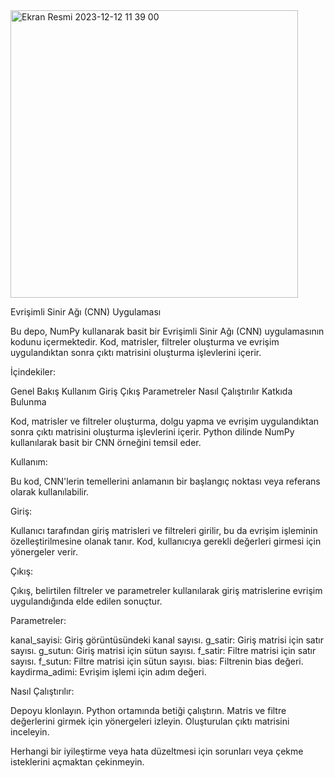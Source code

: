 <img width="460" alt="Ekran Resmi 2023-12-12 11 39 00" src="https://github.com/bugamehmet/convolution/assets/137213648/f77bebc2-227f-40ba-8569-4728e19cd158">

Evrişimli Sinir Ağı (CNN) Uygulaması

Bu depo, NumPy kullanarak basit bir Evrişimli Sinir Ağı (CNN) uygulamasının kodunu içermektedir. Kod, matrisler, filtreler oluşturma ve evrişim uygulandıktan sonra çıktı matrisini oluşturma işlevlerini içerir.

İçindekiler:

Genel Bakış
Kullanım
Giriş
Çıkış
Parametreler
Nasıl Çalıştırılır
Katkıda Bulunma

Kod, matrisler ve filtreler oluşturma, dolgu yapma ve evrişim uygulandıktan sonra çıktı matrisini oluşturma işlevlerini içerir. Python dilinde NumPy kullanılarak basit bir CNN örneğini temsil eder.

Kullanım:

Bu kod, CNN'lerin temellerini anlamanın bir başlangıç noktası veya referans olarak kullanılabilir.

Giriş:

Kullanıcı tarafından giriş matrisleri ve filtreleri girilir, bu da evrişim işleminin özelleştirilmesine olanak tanır. Kod, kullanıcıya gerekli değerleri girmesi için yönergeler verir.

Çıkış:

Çıkış, belirtilen filtreler ve parametreler kullanılarak giriş matrislerine evrişim uygulandığında elde edilen sonuçtur.

Parametreler:

kanal_sayisi: Giriş görüntüsündeki kanal sayısı.
g_satir: Giriş matrisi için satır sayısı.
g_sutun: Giriş matrisi için sütun sayısı.
f_satir: Filtre matrisi için satır sayısı.
f_sutun: Filtre matrisi için sütun sayısı.
bias: Filtrenin bias değeri.
kaydirma_adimi: Evrişim işlemi için adım değeri.

Nasıl Çalıştırılır:

Depoyu klonlayın.
Python ortamında betiği çalıştırın.
Matris ve filtre değerlerini girmek için yönergeleri izleyin.
Oluşturulan çıktı matrisini inceleyin.


Herhangi bir iyileştirme veya hata düzeltmesi için sorunları veya çekme isteklerini açmaktan çekinmeyin.
